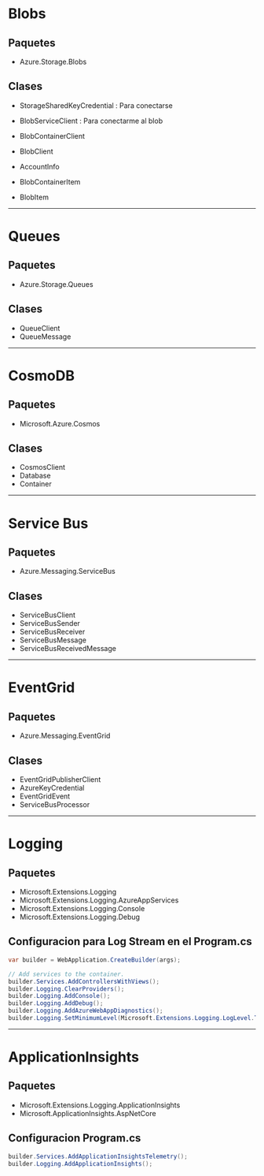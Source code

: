 # Blobs

## Paquetes

* Azure.Storage.Blobs

## Clases

* StorageSharedKeyCredential : Para conectarse 

* BlobServiceClient : Para conectarme al blob
* BlobContainerClient
* BlobClient 

* AccountInfo
* BlobContainerItem
* BlobItem

---
# Queues

## Paquetes

* Azure.Storage.Queues

## Clases

* QueueClient
* QueueMessage

---
# CosmoDB

## Paquetes

* Microsoft.Azure.Cosmos

## Clases

* CosmosClient
* Database
* Container
  
---

# Service Bus

## Paquetes

* Azure.Messaging.ServiceBus

## Clases

* ServiceBusClient
* ServiceBusSender
* ServiceBusReceiver
* ServiceBusMessage
* ServiceBusReceivedMessage

---

# EventGrid

## Paquetes 

* Azure.Messaging.EventGrid

## Clases

* EventGridPublisherClient
* AzureKeyCredential
* EventGridEvent 
* ServiceBusProcessor

---
 # Logging

 ## Paquetes
 
* Microsoft.Extensions.Logging
* Microsoft.Extensions.Logging.AzureAppServices
* Microsoft.Extensions.Logging.Console
* Microsoft.Extensions.Logging.Debug

## Configuracion para Log Stream en el Program.cs

```csharp
var builder = WebApplication.CreateBuilder(args);

// Add services to the container.
builder.Services.AddControllersWithViews();
builder.Logging.ClearProviders();
builder.Logging.AddConsole();
builder.Logging.AddDebug();
builder.Logging.AddAzureWebAppDiagnostics();
builder.Logging.SetMinimumLevel(Microsoft.Extensions.Logging.LogLevel.Trace);
```
---
# ApplicationInsights

## Paquetes 
* Microsoft.Extensions.Logging.ApplicationInsights
* Microsoft.ApplicationInsights.AspNetCore
  
## Configuracion Program.cs
```csharp
builder.Services.AddApplicationInsightsTelemetry();
builder.Logging.AddApplicationInsights();
```
